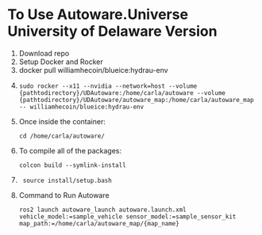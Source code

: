 # To Use Autoware.Universe University of Delaware Version #
1. Download repo
2. Setup Docker and Rocker
3. docker pull williamhecoin/blueice:hydrau-env
4. ```
   sudo rocker --x11 --nvidia --network=host --volume {pathtodirectory}/UDAutoware:/home/carla/autoware --volume {pathtodirectory}/UDAutoware/autoware_map:/home/carla/autoware_map -- williamhecoin/blueice:hydrau-env
   ```
5. Once inside the container:
   ```
   cd /home/carla/autoware/
   ```
7. To compile all of the packages:
   ```
   colcon build --symlink-install
   ```
9. ```
    source install/setup.bash
   ```
11. Command to Run Autoware
    ```
    ros2 launch autoware_launch autoware.launch.xml vehicle_model:=sample_vehicle sensor_model:=sample_sensor_kit map_path:=/home/carla/autoware_map/{map_name}
    ```
   
